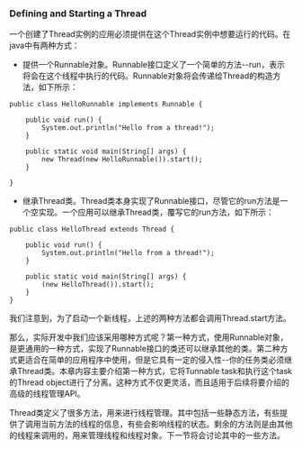### Defining and Starting a Thread

一个创建了Thread实例的应用必须提供在这个Thread实例中想要运行的代码。在java中有两种方式：

* 提供一个Runnable对象。Runnable接口定义了一个简单的方法--run，表示将会在这个线程中执行的代码。Runnable对象将会传递给Thread的构造方法，如下所示：

```
public class HelloRunnable implements Runnable {

	public void run() {
		System.out.println("Hello from a thread!");
	}
	
	public static void main(String[] args) {
		new Thread(new HelloRunnable()).start();
	}
	
}

```

* 继承Thread类。Thread类本身实现了Runnable接口，尽管它的run方法是一个空实现。一个应用可以继承Thread类，覆写它的run方法，如下所示：

```
public class HelloThread extends Thread {

	public void run() {
		System.out.println("Hello from a thread!");
	}
	
	public static void main(String[] args) {
		(new HelloThread()).start();
	}
}

```

我们注意到，为了启动一个新线程，上述的两种方法都会调用Thread.start方法。

那么，实际开发中我们应该采用哪种方式呢？第一种方式，使用Runnable对象，是更通用的一种方式，实现了Runnable接口的类还可以继承其他的类。第二种方式更适合在简单的应用程序中使用，但是它具有一定的侵入性--你的任务类必须继承Thread类。本章内容主要介绍第一种方式，它将Tunnable task和执行这个task的Thread object进行了分离。这种方式不仅更灵活，而且适用于后续将要介绍的高级的线程管理API。


Thread类定义了很多方法，用来进行线程管理。其中包括一些静态方法，有些提供了调用当前方法的线程的信息，有些会影响线程的状态。剩余的方法则是由其他的线程来调用的，用来管理线程和线程对象。下一节将会讨论其中的一些方法。
































